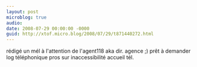 ```yaml
---
layout: post
microblog: true
audio: 
date: 2008-07-29 00:00:00 -0000
guid: http://xtof.micro.blog/2008/07/29/t871440272.html
---
```

rédigé un mél à l'attention de l'agent118 aka dir. agence ;) prêt à demander log téléphonique pros sur inaccessibilité accueil tél.
